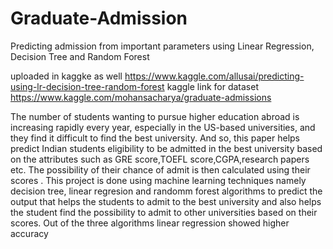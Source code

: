 # Graduate-Admission
Predicting admission from important parameters using Linear Regression, Decision Tree and Random Forest

uploaded in kaggke as well https://www.kaggle.com/allusai/predicting-using-lr-decision-tree-random-forest
kaggle link for dataset https://www.kaggle.com/mohansacharya/graduate-admissions

The number of students wanting to pursue higher
education abroad is increasing rapidly every year, especially in
the US-based universities, and they find it difficult to find the
best university. And so, this paper helps predict Indian students
eligibility to be admitted in the best university based on the
attributes such as GRE score,TOEFL score,CGPA,research
papers etc. The possibility of their chance of admit is then
calculated using their scores . This project is done using machine
learning techniques namely decision tree, linear regresion and
randomm forest algorithms to predict the output that helps
the students to admit to the best university and also helps the
student find the possibility to admit to other universities based
on their scores. Out of the three algorithms linear regression
showed higher accuracy
